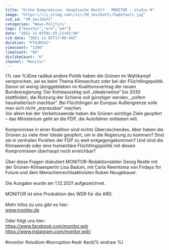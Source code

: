```yaml
---
title: "Grüne Kompromisse: Hauptsache Macht? - MONITOR - studio M"
image: "https:\/\/i.ytimg.com\/vi\/tM_3evJXoFI\/hqdefault.jpg"
vid_id: "tM_3evJXoFI"
categories: "News-Politics"
tags: ["monitor","ard","wdr"]
date: "2021-12-03T01:55:21+03:00"
vid_date: "2021-12-02T17:00:40Z"
duration: "PT43M24S"
viewcount: "1200"
likeCount: "84"
dislikeCount: "6"
channel: "Monitor"
---
```

{% raw %}Eine radikal andere Politik haben die Grünen im Wahlkampf versprochen, sei es beim Thema Klimaschutz oder bei der Flüchtlingspolitik. Davon ist wenig übriggeblieben im Koalitionsvertrag der neuen Bundesregierung: Der Kohleausstieg soll „idealerweise“ bis 2030 stattfinden, die Nutzung der Schiene soll günstiger werden, „sofern haushalterisch machbar“. Bei Flüchtlingen an Europas Außengrenze solle man sich nicht „erpressbar“ machen.<br />Vor allem bei der Verkehrswende haben die Grünen wichtige Ziele geopfert – das Ministerium geht an die FDP, die Autofahrer entlasten will.<br /> <br />Kompromisse in einer Koalition sind nichts Überraschendes. Aber haben die Grünen zu viele ihrer Ideale geopfert, um in die Regierung zu kommen? Sind sie in zentralen Punkten der FDP zu weit entgegengekommen? Und sind die Klimawende oder eine humanitäre Flüchtlingspolitik mit diesen Kompromissen überhaupt noch erreichbar?<br /> <br />Über diese Fragen diskutiert MONITOR-Redaktionsleiter Georg Restle mit der Grünen-Klimaexpertin Lisa Badum, mit Carla Reemtsma von Fridays for Future und dem Menschenrechtsaktivisten Ruben Neugebauer.<br /> <br />Die Ausgabe wurde am 1.12.2021 aufgezeichnet.<br /> <br />MONITOR ist eine Produktion des WDR für die ARD. <br /> <br />Mehr Infos zu uns gibt es hier: <br />www.monitor.de <br /> <br />Oder folgt uns hier: <br /><a rel="nofollow" target="blank" href="https://www.facebook.com/monitor.wdr">https://www.facebook.com/monitor.wdr</a><br /><a rel="nofollow" target="blank" href="https://www.instagram.com/monitor.wdr/">https://www.instagram.com/monitor.wdr/</a>  <br /> <br />#monitor #studiom #korruption #wdr #ard{% endraw %}
